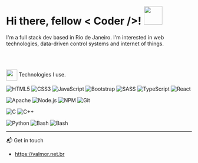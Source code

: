 
<h1>
Hi there, fellow < Coder />!
<img src="https://raw.githubusercontent.com/blackcater/blackcater/master/images/Hi.gif" width="50">
</h1>

I'm a full stack dev based in Rio de Janeiro.
I'm interested in web technologies, data-driven control systems and internet of things.

<br></br>

<img align="center" src="https://www.flaticon.com/svg/static/icons/svg/2933/2933245.svg" width="30"> Technologies I use.
</h3>

![HTML5](https://img.shields.io/badge/-HTML5-000000?style=flat&logo=HTML5)
![CSS3](https://img.shields.io/badge/-CSS3-000000?style=flat&logo=CSS3&logoColor=1572B6)
![JavaScript](https://img.shields.io/badge/-JavaScript-000000?style=flat&logo=javascript)
![Bootstrap](https://img.shields.io/badge/-Bootstrap-000000?style=flat&logo=Bootstrap&logoColor=563D7C)
![SASS](https://img.shields.io/badge/-SASS-000000?style=flat&logo=SASS)
![TypeScript](https://img.shields.io/badge/-TypeScript-000000?style=flat&logo=typescript&logoColor=007ACC)
![React](https://img.shields.io/badge/-React-000000?style=flat&logo=React)

![Apache](https://img.shields.io/badge/-Apache-000000?style=flat&logo=Apache&logoColor=F05032)
![Node.js](https://img.shields.io/badge/-Node.js-000000?style=flat&logo=Node.js&logoColor=339933)
![NPM](https://img.shields.io/badge/-NPM-000000?style=flat&logo=NPM&logoColor=CB3837)
![Git](https://img.shields.io/badge/-Git-000000?style=flat&logo=Git&logoColor=F05032)

![C](https://img.shields.io/badge/-C-000000?style=flat&logo=C&logoColor=2962ff)
![C++](https://img.shields.io/badge/-svg?style=flat&logo=C&logoColor=2962ff)

![Python](https://img.shields.io/badge/-Python-000000?style=flat&logo=Python)
![Bash](https://img.shields.io/badge/-Bash-000000?style=flat&logo=Bash&logoColor=F05032)
![Bash](https://img.shields.io/badge/-c++-black?logo=c%2B%2B)




<hr>



📬 Get in touch

- https://valmor.net.br

